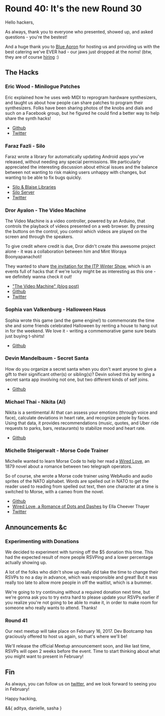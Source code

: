 # Round 40: It's the new Round 30

Hello hackers,

As always, thank you to everyone who presented, showed up, and asked questions - you're the bestest! 

And a huge thank you to [Blue Apron](https://www.blueapron.com/) for hosting us and providing us with the best catering we've EVER had - our jaws just dropped at the noms! (btw, they are of course [hiring](https://www.blueapron.com/pages/our-team) :)

## The Hacks

### Eric Wood - Minilogue Patches

Eric explained how he uses web MIDI to reprogram hardware synthesizers, and taught us about how people can share patches to program their synthesizers. Folks have been sharing photos of the knobs and dials and such on a Facebook group, but he figured he could find a better way to help share the synth hacks!

* [Github](https://github.com/eric-wood/minilogue-patches)
* [Twitter](https://twitter.com/eric_b_wood)


### Faraz Fazli - Silo

Faraz wrote a library for automatically updating Android apps you've released, without needing any special permissions. We particularly appreciated the interesting discussion about ethical issues and the balance between not wanting to risk making users unhappy with changes, but wanting to be able to fix bugs quickly.


* [Silo & Blaise Libraries](http://github.com/farazfazli/si­lo)
* [Silo Server](http://github.com/farazfazli/si­lo-server)
* [Twitter](https://twitter.com/farazfazli)


### Dror Ayalon - The Video Machine

The Video Machine is a video controller, powered by an Arduino, that controls the playback of videos presented on a web browser. By pressing the buttons on the control, you control which videos are played on the screen and through the speakers.

To give credit where credit is due, Dror didn't create this awesome project alone - it was a collaboration between him and Mint Woraya Boonyapanachoti!

They wanted to share [the invitation for the ITP Winter Show](http://itp.nyu.edu/shows/winter2016/show/), which is an events full of hacks that if we're lucky might be as interesting as this one - we definitely wanna check it out!

* ["The Video Machine" (blog post)](http://www.itp.drorayalon.com/2016/11/04/the-video-machine/)
* [Github](https://github.com/dodiku/the_video_machine)
* [Twitter](https://twitter.com/drorayalon)


### Sophia van Valkenburg - Halloween Haus

Sophia wrote this game (and the game engine!) to commemorate the time she and some friends celebrated Halloween by renting a house to hang out in for the weekend. We love it - writing a commemorative game sure beats just buying t-shirts!

* [Github](https://github.com/sophiavanvalkenburg/halloween-haus/)


### Devin Mandelbaum - Secret Santa

How do you organize a secret santa when you don't want anyone to give a gift to their significant other(s) or sibling(s)? Devin solved this by writing a secret santa app involving not one, but two different kinds of self joins.

* [Github](https://github.com/dmandelb/secret_santa)


### Michael Thai - Nikita (AI)

Nikita is a sentimental AI that can assess your emotions (through voice and face), calculate deviations in heart rate, and recognize people by faces. Using that data, it provides recommendations (music, quotes, and Uber ride requests to parks, bars, restaurants) to stabilize mood and heart rate.

* [Github](https://github.com/aspdev91/Nikita-AI)


### Michelle Steigerwalt - Morse Code Trainer

Michelle wanted to learn Morse Code to help her read a [Wired Love](https://www.gutenberg.org/cache/epub/24353/pg24353.html), an 1879 novel about a romance between two telegraph operators.

So of course, she wrote a Morse code trainer using WebAudio and audio sprites of the NATO alphabet.  Words are spelled out in NATO to get the reader used to reading from spelled out text, then one character at a time is switched to Morse, with a cameo from the novel.

* [Github](https://github.com/Yuffster/morse_trainer)
* [Wired Love, a Romance of Dots and Dashes](https://www.gutenberg.org/cache/epub/24353/pg24353.html) by Ella Cheever Thayer
* [Twitter](https://twitter.com/Yuffster)


## Announcements &c

### Experimenting with Donations

We decided to experiment with turning off the $5 donation this time. This had the expected result of more people RSVPing and a lower percentage actually showing up.

A lot of the folks who didn't show up really did take the time to change their RSVPs to no a day in advance, which was responsible and great! But it was really too late to allow more people in off the waitlist, which is a bummer.

We're going to try continuing without a required donation next time, but we're gonna ask you to try extra hard to please update your RSVPs earlier if you realize you're not going to be able to make it, in order to make room for someone who really wants to attend. Thanks!


### Round 41

Our next meetup will take place on February 16, 2017. Dev Bootcamp has graciously offered to host us again, so that's where we'll be!

We'll release the official Meetup announcement soon, and like last time, RSVPs will open 2 weeks before the event. Time to start thinking about what you might want to present in February!

## Fin

As always, you can follow us on [twitter](https://twitter.com/hackandtell), and we look forward to seeing you in February!

Happy hacking,

&&{ aditya, danielle, sasha }
